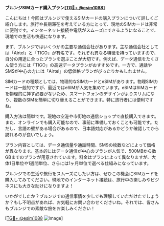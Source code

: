 **ブルンジSIMカード購入プラン[[TG💪+ @esim1088](https://t.me/s/esim1088)]**

こんにちは！今回はブルンジで使えるSIMカードの購入プランについて詳しくご紹介します。旅行や長期滞在を考えている方にとって、現地のSIMカードは非常に便利です。インターネット接続や電話がスムーズにできるようになることで、現地での生活も快適になります。

まず、ブルンジではいくつかの主要な通信会社があります。主な通信会社としては「Airtel」と「TIGO」が有名です。それぞれ異なる特徴を持っていますので、自分の用途に合ったプランを選ぶことが大切です。例えば、データ通信をたくさん使う方には「TIGO」の高速データプランがおすすめです。一方で、通話やSMSが中心の方には「Airtel」の低価格プランがぴったりかもしれません。

SIMカードの種類としては、物理的なSIMカードとeSIMがあります。物理SIMカードは一般的ですが、最近ではeSIMが人気を集めています。eSIMはSIMカードを物理的に挿す必要がないため、スマートフォンのデザインがよりスリムになり、複数のSIMを簡単に切り替えることができます。特に旅行者には便利ですね。

購入方法は簡単です。現地の空港や市街地の通信ショップで直接購入できます。また、オンラインでも購入可能なので、事前に準備しておくことも可能です。ただし、言語の壁がある場合があるので、日本語対応があるかどうか確認してから訪れるのが良いでしょう。

プラン内容としては、データ通信量や通話時間、SMSの枚数などによって価格が異なります。基本的にはデータ通信が中心のプランが人気で、500MBから数GBまでのプランが用意されています。料金はプランによって異なりますが、大体1日単位や1週間単位、さらには1ヶ月単位で選べる仕組みになっています。

ブルンジでの生活や旅行をスムーズにしたい方は、ぜひこの機会にSIMカードを購入してみてください。現地でのインターネット接続は、旅行中の楽しみやビジネスにも大きな助けになりますよ！

いかがでしたか？ブルンジでの通信事情を少しでも理解していただけたでしょうか？もし不明点があれば、お気軽にお問い合わせくださいね。それでは、皆さんもブルンジでの素敵な旅をお楽しみください！

[[TG💪+ @esim1088](https://t.me/s/esim1088) ![Image](https://i.postimg.cc/Y0z9fWf4/image.png)]